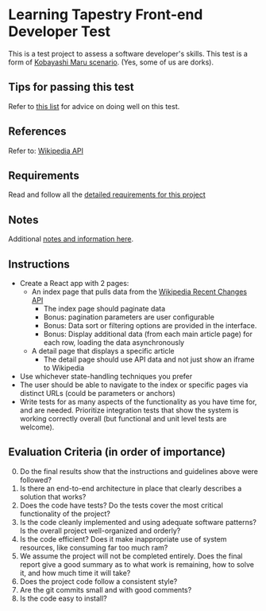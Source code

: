 # Learning Tapestry Front-end Developer Test

This is a test project to assess a software developer's skills. This test is a form of [Kobayashi Maru scenario](https://en.wikipedia.org/wiki/Kobayashi_Maru). (Yes, some of us are dorks).

## Tips for passing this test
Refer to [this list](https://github.com/learningtapestry/learning-tapestry-developer-test/blob/front-end/detailed-requirements.md#tips-for-passing-this-test) for advice on doing well on this test.

## References

Refer to: [Wikipedia API](https://www.mediawiki.org/wiki/API:Main_page)

## Requirements

Read and follow all the [detailed requirements for this project](https://github.com/learningtapestry/learning-tapestry-developer-test/blob/front-end/detailed-requirements.md#detailed-requirements)

## Notes

Additional [notes and information here](https://github.com/learningtapestry/learning-tapestry-developer-test/blob/front-end/detailed-requirements.md#notes).

## Instructions

- Create a React app with 2 pages:
  - An index page that pulls data from the [Wikipedia Recent Changes API](https://en.wikipedia.org/w/api.php?action=query&list=recentchanges&format=json&rcstart=2019-08-29T10:59:20Z&rcnamespace=0&rcshow=!minor%7C!bot%7C!anon%7C!redirect&rclimit=500&rcdir=newer)
     - The index page should paginate data 
     - Bonus: pagination parameters are user configurable
     - Bonus: Data sort or filtering options are provided in the interface.
     - Bonus: Display additional data (from each main article page) for each row, loading the data asynchronously 
  - A detail page that displays a specific article
     - The detail page should use API data and not just show an iframe to Wikipedia
- Use whichever state-handling techniques you prefer
- The user should be able to navigate to the index or specific pages via distinct URLs (could be parameters or anchors)
- Write tests for as many aspects of the functionality as you have time for, and are needed. Prioritize integration tests that show the system is working correctly overall (but functional and unit level tests are welcome).


## Evaluation Criteria (in order of importance)

0. Do the final results show that the instructions and guidelines above were followed?
1. Is there an end-to-end architecture in place that clearly describes a solution that works?
2. Does the code have tests? Do the tests cover the most critical functionality of the project?
3. Is the code cleanly implemented and using adequate software patterns? Is the overall project well-organized and orderly?
4. Is the code efficient? Does it make inappropriate use of system resources, like consuming far too much ram?
5. We assume the project will not be completed entirely. Does the final report give a good summary as to what work is remaining, how to solve it, and how much time it will take?
6. Does the project code follow a consistent style?
7. Are the git commits small and with good comments?
8. Is the code easy to install?
